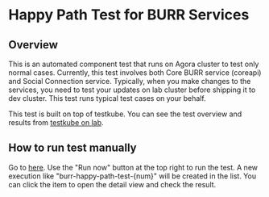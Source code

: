 # Happy Path Test for BURR Services

## Overview

This is an automated component test that runs on Agora cluster to test only
normal cases. Currently, this test involves both Core BURR service (coreapi) and
Social Connection service. Typically, when you make changes to the services, you
need to test your updates on lab cluster before shipping it to dev cluster. This
test runs typical test cases on your behalf.

This test is built on top of testkube. You can see the test overview and results from
[testkube on lab](https://testkube.agora-lab.woven-planet.tech/tests/executions/burr-happy-path-test).

## How to run test manually

Go to
[here](https://testkube.agora-lab.woven-planet.tech/tests/executions/burr-happy-path-test).
Use the "Run now" button at the top right to run
the test. A new execution like "burr-happy-path-test-{num}" will be created in
the list. You can click the item to open the detail view and check the result.
